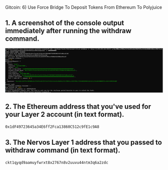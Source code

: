 Gitcoin: 6) Use Force Bridge To Deposit Tokens From Ethereum To Polyjuice

## 1. A screenshot of the console output immediately after running the withdraw command.

![](1.png)

## 2. The Ethereum address that you've used for your Layer 2 account (in text format).

```0x1dF49723645a34E6ff2Fca13860C512c9fE1c9A8```


## 3. The Nervos Layer 1 address that you passed to withdraw command (in text format).
```ckt1qyqd9aamuyfwrxt8x2767n8v2uuvu44ntm3q6a2zdc```